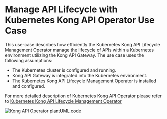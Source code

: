 # Manage API Lifecycle with Kubernetes Kong API Operator Use Case

This use-case describes how efficiently the Kubernetes Kong API Lifecycle Management Operator manage the lifecycle of APIs within a Kubernetes environment utilizing the Kong API Gateway. The use case uses the following assumptions:
* The Kubernetes cluster is configured and running.
* Kong API Gateway is integrated into the Kubernetes environment.
* The Kubernetes Kong API Lifecycle Management Operator is installed and configured.

For more detailed description of Kubernetes Kong API Operator please refer to [Kubernetes Kong API Lifecycle Management Operator](https://github.com/RachanaYedlapali/oda-canvas-bdds-apioperator/blob/master/source/operators/apiOperatorKong/README.md)
  
![Kong API Operator](http://www.plantuml.com/plantuml/proxy?cache=no&src=https://raw.githubusercontent.com/RJ-acc/oda-canvas-api-gateway/master/source/operators/apiOperatorKong/sequenceDiagrams/KongAPIOperator.puml)
[plantUML code](sequenceDiagrams/KongAPIOperator.puml)
